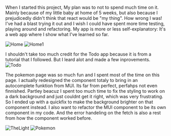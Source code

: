 
When I started this project, My plan was to not to spend much time on it. Mainly because of my little baby at home of 5 weeks, but also because I prejudicedly didn't think that react would be "my thing". How wrong I was! I've had a blast trying it out and I wish I could have spent more time testing, playing around and refactoring. My app is more or less self-explanatory: It's a web app where I show what I've learned so far.
 
![Home](https://user-images.githubusercontent.com/89383163/189978337-2d99ff22-d13e-4470-a5d0-105a5acb7ab8.jpg) 
![Home1](https://user-images.githubusercontent.com/89383163/189978371-faac1596-3b4c-497c-8576-e2e89e60f84b.jpg) 

I shouldn't take too much credit for the Todo app because it is from a tutorial that I followed. But I leard alot and made a few inprovements. ![Todo](https://user-images.githubusercontent.com/89383163/189978398-b3ba1406-6062-4742-a4ab-5186a370e086.jpg)

The pokemon page was so much fun and I spent most of the time on this page. I actually redesigned the component totaly to bring in an autocomplete funktion from MUI. Its far from perfect, perfahps not even finnished. Partley beacuz I spent too much time to fix the styling to work on a dark background and just couldnt get it right, which was very frustrating. So I ended up with a quickfix to make the background brighter on that component instead. I also want to refactor the MUI component to be its own component in my code. And the error handeling on the fetch is also a rest from how the component worked before. 

![TheLight](https://user-images.githubusercontent.com/89383163/189978414-b76643dd-3d9b-4715-baa2-5cfc279a3216.jpg)
![Pokemon](https://user-images.githubusercontent.com/89383163/189978426-109a0c77-a4cd-4f76-9d03-efb5c42a30ad.jpg)


